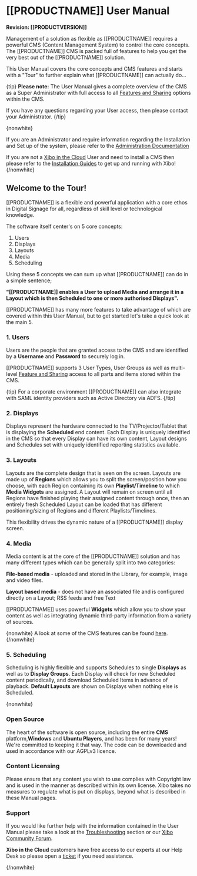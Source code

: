 <!--toc=tour-->

# [[PRODUCTNAME]] User Manual

**Revision: [[PRODUCTVERSION]]**

Management of a solution as flexible as [[PRODUCTNAME]] requires a powerful CMS (Content Management System) to control the core concepts. The [[PRODUCTNAME]] CMS is packed full of features to help you get the very best out of the [[PRODUCTNAME]] solution.

This User Manual covers the core concepts and CMS features and starts with a "Tour" to further explain what [[PRODUCTNAME]] can actually do...

{tip}
**Please note:** The User Manual gives a complete overview of the CMS as a Super Administrator with full access to all [Features and Sharing](users_features_and_sharing.html) options within the CMS.

If you have any questions regarding your User access, then please contact your Administrator.
{/tip}

{nonwhite}

If you are an Administrator and require information regarding the Installation and Set up of the system, please refer to the [Administration Documentation](https://xibo.org.uk/docs/setup)

If you are not a [Xibo in the Cloud](https://xibo.org.uk/hosting) User and need to install a CMS then please refer to the [Installation Guides](https://xibo.org.uk/docs/setup/cms-installation-guides) to get up and running with Xibo!
{/nonwhite}

## Welcome to the Tour!

[[PRODUCTNAME]] is a flexible and powerful application with a core ethos in Digital Signage for all, regardless of skill level or technological knowledge. 

The software itself center's on 5 core concepts:

1. Users
2. Displays
3. Layouts
4. Media
5. Scheduling

Using these 5 concepts we can sum up what [[PRODUCTNAME]] can do in a simple sentence;

**"[[PRODUCTNAME]] enables a User to upload Media and arrange it in a Layout which is then Scheduled to one or more authorised Displays".**

[[PRODUCTNAME]] has many more features to take advantage of which are covered within this User Manual, but to get started let's take a quick look at the main 5.

### 1. Users

Users are the people that are granted access to the CMS and are identified by a **Username** and **Password** to securely log in.

[[PRODUCTNAME]] supports 3 User Types, User Groups as well as multi-level [Feature and Sharing](users_features_and_sharing.html) access to all parts and items stored within the CMS.

{tip}
For a corporate environment [[PRODUCTNAME]] can also integrate with SAML identity providers such as Active Directory via ADFS. 
{/tip}

### 2. Displays

Displays represent the hardware connected to the TV/Projector/Tablet that is displaying the **Scheduled** end content. Each Display is uniquely identified in the CMS so that every Display can have its own content, Layout designs and Schedules set with uniquely identified reporting statistics available.

### 3. Layouts

Layouts are the complete design that is seen on the screen. Layouts are made up of **Regions** which allows you to split the screen/position how you choose, with each Region containing its own **Playlist/Timeline** to which **Media Widgets** are assigned.  A Layout will remain on screen until all Regions have finished playing their assigned content through once, then an entirely fresh Scheduled Layout can be loaded that has different positioning/sizing of Regions and different Playlists/Timelines. 

This flexibility drives the dynamic nature of a [[PRODUCTNAME]] display screen.

### 4. Media

Media content is at the core of the [[PRODUCTNAME]] solution and has many different types which can be generally split into two categories:

**File-based media** -  uploaded and stored in the Library, for example, image and video files.

**Layout based media** - does not have an associated file and is configured directly on a Layout; RSS feeds and free Text

[[PRODUCTNAME]] uses powerful **Widgets** which allow you to show your content as well as integrating dynamic third-party information from a variety of sources.

{nonwhite}
A look at some of the CMS features can be found [here](https://xibo.org.uk/cms). 
{/nonwhite}

### 5. Scheduling

Scheduling is highly flexible and supports Schedules to single **Displays** as well as to **Display Groups**. Each Display will check for new Scheduled content periodically, and download Scheduled Items in advance of playback. **Default Layouts** are shown on Displays when nothing else is Scheduled.

{nonwhite}

### Open Source

The heart of the software is open source, including the entire **CMS** platform,**Windows** and **Ubuntu Players**, and has been for many years! We're committed to keeping it that way. The code can be downloaded and used in accordance with our AGPLv3 licence.

### Content Licensing

Please ensure that any content you wish to use complies with Copyright law and is used in the manner as described within its own license. Xibo takes no measures to regulate what is put on displays, beyond what is described in these Manual pages.

### Support

If you would like further help with the information contained in the User Manual please take a look at the [Troubleshooting](troubleshooting.html) section or our [Xibo Community Forum](https://community.xibo.org.uk/).

**Xibo in the Cloud** customers have free access to our experts at our Help Desk so please open a [ticket](https://xibo.org.uk/help#commercial) if you need assistance.

{/nonwhite}


